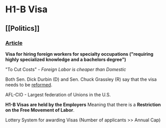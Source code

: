 # H1-B Visa
## [[Politics]]
### [Article](https://www.politico.com/news/magazine/2021/12/19/biden-h-1b-visa-conundrum-524254) 
**Visa for hiring foreign workers for specialty occupations ("requiring highly specialized knowledge and a bachelors degree")**

"To Cut Costs" - *Foreign Labor is cheaper than Domestic*

Both Sen. Dick Durbin (D) and Sen. Chuck Grassley (R) say that the visa needs to be [reformed](https://www.grassley.senate.gov/imo/media/doc/2021-03-03%20Durbin,%20CEG%20to%20DHS%20-%20H-1B%20selection%20rule.pdf).

AFL-CIO - Largest federation of Unions in the U.S.

**H1-B Visas are held by the Employers** Meaning that there is a **Restriction on the Free Movement of Labor**.

Lottery System for awarding Visas (Number of applicants >> Annual Cap)